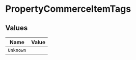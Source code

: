 # PropertyCommerceItemTags


## Values

| Name      | Value     |
| --------- | --------- |
| `Unknown` |           |